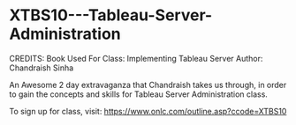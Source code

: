 # XTBS10---Tableau-Server-Administration

CREDITS:  Book Used For Class:  Implementing Tableau Server
                       Author:  Chandraish Sinha
                       
                       
                       
An Awesome 2 day extravaganza that Chandraish takes us through, in order to gain the concepts and skills for Tableau Server Administration class.

To sign up for class, visit:  https://www.onlc.com/outline.asp?ccode=XTBS10
